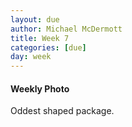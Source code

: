 ```yaml
---
layout: due
author: Michael McDermott
title: Week 7
categories: [due]
day: week
---
```

#### Weekly Photo
Oddest shaped package.

